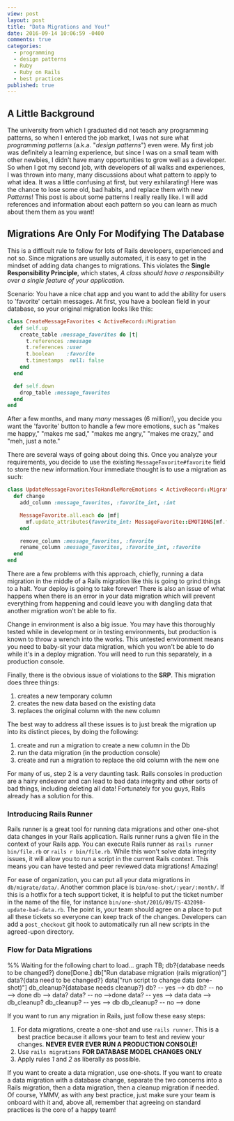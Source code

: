 ```yaml
---
view: post
layout: post
title: "Data Migrations and You!"
date: 2016-09-14 10:06:59 -0400
comments: true
categories:
  - programming
  - design patterns
  - Ruby
  - Ruby on Rails
  - best practices
published: true
---
```


## A Little Background

The university from which I graduated did not teach any programming patterns, so when I entered the job market, I was not sure what _programming patterns_ (a.k.a. "*design patterns*") even were. My first job was definitely a learning experience, but since I was on a small team with other newbies, I didn't have many opportunities to grow well as a developer. So when I got my second job, with developers of all walks and experiences, I was thrown into many, many discussions about what pattern to apply to what idea. It was a little confusing at first, but very exhilarating! Here was the chance to lose some old, bad habits, and replace them with new _Patterns_! This post is about some patterns I really really like. I will add references and information about each pattern so you can learn as much about them them as you want!

## Migrations Are Only For Modifying The Database

This is a difficult rule to follow for lots of Rails developers, experienced and not so. Since migrations are usually automated, it is easy to get in the mindset of adding data changes to migrations. This violates the **Single Responsibility Principle**, which states, _A class should have a responsibility over a single feature of your application_.

<div class='note'>
Scenario: You have a nice chat app and you want to add the ability for users to 'favorite' certain messages. At first, you have a boolean field in your database, so your original migration looks like this:

```ruby
class CreateMessageFavorites < ActiveRecord::Migration
  def self.up
    create_table :message_favorites do |t|
      t.references :message
      t.references :user
      t.boolean    :favorite
      t.timestamps  null: false
    end
  end

  def self.down
    drop_table :message_favorites
  end
end
```
After a few months, and many _many_ messages (6 million!), you decide you want the 'favorite' button to handle a few more emotions, such as "makes me happy," "makes me sad," "makes me angry," "makes me crazy," and "meh, just a note."</div>

There are several ways of going about doing this. Once you analyze your requirements, you decide to use the existing `MessageFavorite#favorite` field to store the new information.Your immediate thought is to use a migration as such:

```ruby
class UpdateMessageFavoritesToHandleMoreEmotions < ActiveRecord::Migration
  def change
    add_column :message_favorites, :favorite_int, :int

    MessageFavorite.all.each do |mf|
      mf.update_attributes(favorite_int: MessageFavorite::EMOTIONS[mf.favorite ? 1 : 0])
    end

    remove_column :message_favorites, :favorite
    rename_column :message_favorites, :favorite_int, :favorite
  end
end
```
There are a few problems with this approach, chiefly, running a data migration in the middle of a Rails migration like this is going to grind things to a halt. Your deploy is going to take forever! There is also an issue of what happens when there is an error in your data migration which will prevent everything from happening and could leave you with dangling data that another migration won't be able to fix.

Change in environment is also a big issue. You may have this thoroughly tested while in development or in testing environments, but production is known to throw a wrench into the works. This untested environment means you need to baby-sit your data migration, which you won't be able to do while it's in a deploy migration. You will need to run this separately, in a production console.

Finally, there is the obvious issue of violations to the **SRP**. This migration does three things:

1. creates a new temporary column
2. creates the new data based on the existing data
3. replaces the original column with the new column

The best way to address all these issues is to just break the migration up into its distinct pieces, by doing the following:

1. create and run a migration to create a new column in the Db
2. run the data migration (in the production console)
3. create and run a migration to replace the old column with the new one

For many of us, step 2 is a very daunting task. Rails consoles in production are a hairy endeavor and can lead to bad data integrity and other sorts of bad things, including deleting all data! Fortunately for you guys, Rails already has a solution for this.

### Introducing Rails Runner

Rails runner is a great tool for running data migrations and other one-shot data changes in your Rails application. Rails runner runs a given file in the context of your Rails app. You can execute Rails runner as `rails runner bin/file.rb` or `rails r bin/file.rb`. While this won't solve data integrity issues, it will allow you to run a script in the current Rails context. This means you can have tested and peer reviewed data migrations! Amazing!

For ease of organization, you can put all your data migrations in `db/migrate/data/`. Another common place is `bin/one-shot/:year/:month/`. If this is a hotfix for a tech support ticket, it is helpful to put the ticket number in the name of the file, for instance `bin/one-shot/2016/09/TS-432098-update-bad-data.rb`. The point is, your team should agree on a place to put all these tickets so everyone can keep track of the changes. Developers can add a `post_checkout` git hook to automatically run all new scripts in the agreed-upon directory.

### Flow for Data Migrations

<div class="chart">
%% Waiting for the following chart to load...
graph TB;
  db?{database needs to be changed?}
  done[Done.]
  db["Run database migration (rails migration)"]
  data?{data need to be changed?}
  data["run script to change data (one-shot)"]
  db_cleanup?{database needs cleanup?}
  db? -- yes --> db
  db? -- no  --> done
  db  --> data?
  data? -- no -->done
  data? -- yes --> data
  data --> db_cleanup?
  db_cleanup? -- yes --> db
  db_cleanup? -- no --> done
</div>


If you want to run any migration in Rails, just follow these easy steps:

  1. For data migrations, create a one-shot and use `rails runner`. This is a best practice because it allows your team to test and review your changes. **NEVER EVER EVER RUN A PRODUCTION CONSOLE!**
  2. Use `rails migrations` **FOR DATABASE MODEL CHANGES ONLY**
  3. Apply rules _1_ and _2_ as liberally as possible.

If you want to create a data migration, use one-shots. If you want to create a data migration with a database change, separate the two concerns into a Rails migration, then a data migration, then a cleanup migration if needed. Of course, YMMV, as with any best practice, just make sure your team is onboard with it and, above all, remember that agreeing on standard practices is the core of a happy team!

<!--
## Presenting Presenters
[About Presenters, decorator pattern]

## Interacting With Objects
[about interactors, service object patters]

## Keeping Controllers Under Control
[about controllers as parameter fetchers for other objects that actuall do the work]

## ActiveRecord Is For Recording
[AR models should be only datastore - allows for switching DBs out - SQL should all be here - when switching Dbs, you only need to edit the models]

## Views: A New View
[use jbuilder/jb, separate views for each format, instead of `render :json...`]

## Proper Tooling
[Use tools! Use gems! Research which ones work for you and your team. Do not reinvent the wheel!]
-->
